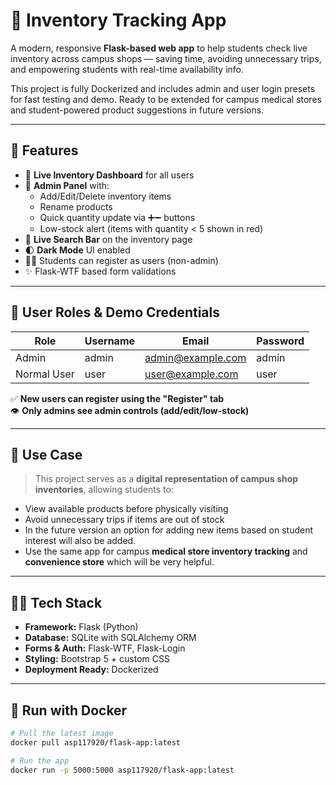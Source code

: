 # 🛒 Inventory Tracking App

A modern, responsive **Flask-based web app** to help students check live inventory across campus shops — saving time, avoiding unnecessary trips, and empowering students with real-time availability info.

This project is fully Dockerized and includes admin and user login presets for fast testing and demo. Ready to be extended for campus medical stores and student-powered product suggestions in future versions.

---

## 🚀 Features

- 🧾 **Live Inventory Dashboard** for all users
- 🔐 **Admin Panel** with:
  - Add/Edit/Delete inventory items
  - Rename products
  - Quick quantity update via ➕➖ buttons
  - Low-stock alert (items with quantity < 5 shown in red)
- 🔎 **Live Search Bar** on the inventory page
- 🌓 **Dark Mode** UI enabled
- 🧑‍🎓 Students can register as users (non-admin)
- ✨ Flask-WTF based form validations

---

## 👥 User Roles & Demo Credentials

| Role         | Username | Email              | Password |
|--------------|----------|--------------------|----------|
| Admin        | admin    | admin@example.com  | admin    |
| Normal User  | user     | user@example.com   | user     |

✅ **New users can register using the "Register" tab**  
👁️ **Only admins see admin controls (add/edit/low-stock)**

---

## 🎯 Use Case

> This project serves as a **digital representation of campus shop inventories**, allowing students to:

- View available products before physically visiting
- Avoid unnecessary trips if items are out of stock
- In the future version an option for adding new items based on student interest will also be added.
- Use the same app for campus **medical store inventory tracking** and **convenience store** which will be very helpful.

---

## 🧑‍💻 Tech Stack

- **Framework:** Flask (Python)
- **Database:** SQLite with SQLAlchemy ORM
- **Forms & Auth:** Flask-WTF, Flask-Login
- **Styling:** Bootstrap 5 + custom CSS
- **Deployment Ready:** Dockerized

---

## 🐳 Run with Docker

```bash
# Pull the latest image
docker pull asp117920/flask-app:latest

# Run the app
docker run -p 5000:5000 asp117920/flask-app:latest
